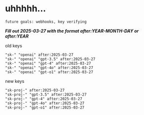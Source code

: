 # uhhhhh...

`future goals: webhooks, key verifying`



***Fill out 2025-03-27 with the format after:YEAR-MONTH-DAY or after:YEAR***

old keys
```
"sk-" "openai" after:2025-03-27
"sk-" "openai" "gpt-3.5" after:2025-03-27
"sk-" "openai" "gpt-4" after:2025-03-27
"sk-" "openai" "gpt-4o" after:2025-03-27
"sk-" "openai" "gpt-o1" after:2025-03-27
```

new keys
```
"sk-proj-" after:2025-03-27
"sk-proj-" "gpt-3.5" after:2025-03-27
"sk-proj-" "gpt-4" after:2025-03-27
"sk-proj-" "gpt-4o" after:2025-03-27
"sk-proj-" "gpt-o1" after:2025-03-27
```
